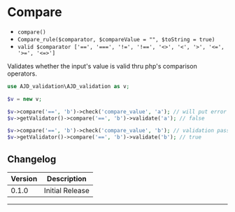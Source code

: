# Compare

- `compare()`
- `Compare_rule($comparator, $compareValue = "", $toString = true)`
- `valid $comparator ['==', '===', '!=', '!==', '<>', '<', '>', '<=', '>=', '<=>']`

Validates whether the input's value is valid thru php's comparison operators.

```php
use AJD_validation\AJD_validation as v;

$v = new v;

$v->compare('==', 'b')->check('compare_value', 'a'); // will put error in error bag
$v->getValidator()->compare('==', 'b')->validate('a'); // false

$v->compare('==', 'b')->check('compare_value', 'b'); // validation passes
$v->getValidator()->compare('==', 'b')->validate('b'); // true

```

## Changelog

Version | Description
--------|-------------
  0.1.0 | Initial Release

***
